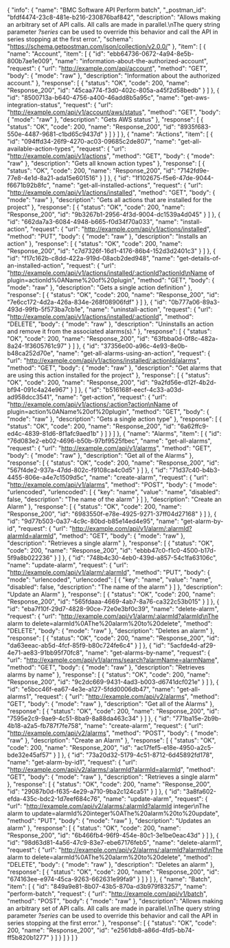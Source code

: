 {
  "info": {
    "name": "BMC Software API Perform batch",
    "_postman_id": "bfdf4474-23c8-481e-b216-230876baf842",
    "description": "Allows making an arbitrary set of API calls.    All calls are made in parallel.\nThe query string parameter <em>?series</em> can be used to override this behavior and call the API in series stopping at the first error.",
    "schema": "https://schema.getpostman.com/json/collection/v2.0.0/"
  },
  "item": [
    {
      "name": "Account",
      "item": [
        {
          "id": "ebb64736-0672-4a94-8e5b-800b7ae1e009",
          "name": "information-about-the-authorized-account",
          "request": {
            "url": "http://example.com/api/account",
            "method": "GET",
            "body": {
              "mode": "raw"
            },
            "description": "Information about the authorized account."
          },
          "response": [
            {
              "status": "OK",
              "code": 200,
              "name": "Response_200",
              "id": "45caa774-f3d0-402c-805a-a45f2d58bedb"
            }
          ]
        },
        {
          "id": "8500713a-b640-4756-a400-46add8b5a95c",
          "name": "get-aws-integration-status",
          "request": {
            "url": "http://example.com/api/v1/account/aws/status",
            "method": "GET",
            "body": {
              "mode": "raw"
            },
            "description": "Gets AWS status"
          },
          "response": [
            {
              "status": "OK",
              "code": 200,
              "name": "Response_200",
              "id": "8935f683-550e-4487-9681-c1bd65c9437d"
            }
          ]
        }
      ]
    },
    {
      "name": "Actions",
      "item": [
        {
          "id": "094ffd34-26f9-4270-ac03-09685c2de807",
          "name": "get-all-available-action-types",
          "request": {
            "url": "http://example.com/api/v1/actions",
            "method": "GET",
            "body": {
              "mode": "raw"
            },
            "description": "Gets all known action types"
          },
          "response": [
            {
              "status": "OK",
              "code": 200,
              "name": "Response_200",
              "id": "7142fd9e-77e8-4e1d-8a21-ada15e601516"
            }
          ]
        },
        {
          "id": "1f102675-f5e6-47de-9044-f6671b92b8fc",
          "name": "get-all-installed-actions",
          "request": {
            "url": "http://example.com/api/v1/actions/installed",
            "method": "GET",
            "body": {
              "mode": "raw"
            },
            "description": "Gets all actions that are installed for the project"
          },
          "response": [
            {
              "status": "OK",
              "code": 200,
              "name": "Response_200",
              "id": "9b3267b1-2956-4f3d-9004-dc1539a4d045"
            }
          ]
        },
        {
          "id": "662da7a3-6084-4948-b665-f0d34f70a033",
          "name": "install-action",
          "request": {
            "url": "http://example.com/api/v1/actions/installed",
            "method": "PUT",
            "body": {
              "mode": "raw"
            },
            "description": "Installs an action"
          },
          "response": [
            {
              "status": "OK",
              "code": 200,
              "name": "Response_200",
              "id": "c7d7326f-16d1-4176-86b4-152d3d2401c3"
            }
          ]
        },
        {
          "id": "f17c162b-c8dd-422a-919d-08acb2ded948",
          "name": "get-details-of-an-installed-action",
          "request": {
            "url": "http://example.com/api/v1/actions/installed/:actionId?actionId\nName of plugin=actionId%0AName%20of%20plugin",
            "method": "GET",
            "body": {
              "mode": "raw"
            },
            "description": "Gets a single action definition"
          },
          "response": [
            {
              "status": "OK",
              "code": 200,
              "name": "Response_200",
              "id": "7e6cc172-4d2a-426a-834e-268f08906fdf"
            }
          ]
        },
        {
          "id": "0b777a06-89a3-493d-99fb-5f573ba7cb1e",
          "name": "uninstall-action",
          "request": {
            "url": "http://example.com/api/v1/actions/installed/:actionId",
            "method": "DELETE",
            "body": {
              "mode": "raw"
            },
            "description": "Uninstalls an action and remove it from the associated alarms(s)."
          },
          "response": [
            {
              "status": "OK",
              "code": 200,
              "name": "Response_200",
              "id": "63fbba0d-0f8c-482a-8a24-1f3605761c97"
            }
          ]
        },
        {
          "id": "37356e00-a96c-4e93-8e0b-b48ca252d70e",
          "name": "get-all-alarms-using-an-action",
          "request": {
            "url": "http://example.com/api/v1/actions/installed/:actionId/alarms",
            "method": "GET",
            "body": {
              "mode": "raw"
            },
            "description": "Get alarms that are using this action installed for the project"
          },
          "response": [
            {
              "status": "OK",
              "code": 200,
              "name": "Response_200",
              "id": "9a2fd56e-d12f-4b2d-bf94-091c4a24e967"
            }
          ]
        },
        {
          "id": "b516168f-eecf-4c33-a03d-ad958dcc3541",
          "name": "get-action",
          "request": {
            "url": "http://example.com/api/v1/actions/:action?action\nName of plugin=action%0AName%20of%20plugin",
            "method": "GET",
            "body": {
              "mode": "raw"
            },
            "description": "Gets a single action type"
          },
          "response": [
            {
              "status": "OK",
              "code": 200,
              "name": "Response_200",
              "id": "6a62ffc9-ed4c-4839-81d6-8f1afc9aed1b"
            }
          ]
        }
      ]
    },
    {
      "name": "Alarms",
      "item": [
        {
          "id": "76d083e2-eb02-4696-b50b-97bf9525fbec",
          "name": "get-all-alarms",
          "request": {
            "url": "http://example.com/api/v1/alarms",
            "method": "GET",
            "body": {
              "mode": "raw"
            },
            "description": "Get all of the Alarms"
          },
          "response": [
            {
              "status": "OK",
              "code": 200,
              "name": "Response_200",
              "id": "567f4de2-937a-47dd-802c-f9108ca4c0d5"
            }
          ]
        },
        {
          "id": "71d37c40-b4b3-4455-806e-a4e7c1509d5c",
          "name": "create-alarm",
          "request": {
            "url": "http://example.com/api/v1/alarms",
            "method": "POST",
            "body": {
              "mode": "urlencoded",
              "urlencoded": [
                {
                  "key": "name",
                  "value": "name",
                  "disabled": false,
                  "description": "The name of the alarm"
                }
              ]
            },
            "description": "Create an Alarm"
          },
          "response": [
            {
              "status": "OK",
              "code": 200,
              "name": "Response_200",
              "id": "6983550f-e78e-4925-9271-37ff04d27168"
            }
          ]
        },
        {
          "id": "9d77b503-0a37-4c9c-80bd-b85e14ed4e95",
          "name": "get-alarm-by-id",
          "request": {
            "url": "http://example.com/api/v1/alarm/:alarmId?alarmId=alarmId",
            "method": "GET",
            "body": {
              "mode": "raw"
            },
            "description": "Retrieves a single alarm"
          },
          "response": [
            {
              "status": "OK",
              "code": 200,
              "name": "Response_200",
              "id": "ebbb47c0-f1c0-4500-b17d-5f9a8b022236"
            }
          ]
        },
        {
          "id": "748b4c30-4eb0-439d-a857-54c1fa63106c",
          "name": "update-alarm",
          "request": {
            "url": "http://example.com/api/v1/alarm/:alarmId",
            "method": "PUT",
            "body": {
              "mode": "urlencoded",
              "urlencoded": [
                {
                  "key": "name",
                  "value": "name",
                  "disabled": false,
                  "description": "The name of the alarm"
                }
              ]
            },
            "description": "Update an Alarm"
          },
          "response": [
            {
              "status": "OK",
              "code": 200,
              "name": "Response_200",
              "id": "565fdaaa-4669-4ab7-8a76-ca322c53b015"
            }
          ]
        },
        {
          "id": "eba7f10f-29d7-4828-90ce-72e0e3bf0c39",
          "name": "delete-alarm",
          "request": {
            "url": "http://example.com/api/v1/alarm/:alarmId?alarmId\nThe alarm to delete=alarmId%0AThe%20alarm%20to%20delete",
            "method": "DELETE",
            "body": {
              "mode": "raw"
            },
            "description": "Deletes an alarm"
          },
          "response": [
            {
              "status": "OK",
              "code": 200,
              "name": "Response_200",
              "id": "da63eeac-ab5d-4fcf-85f9-b80c724fe6c4"
            }
          ]
        },
        {
          "id": "5acfde4d-af29-4e71-ae83-91bb95f70fc8",
          "name": "get-alarms-by-name",
          "request": {
            "url": "http://example.com/api/v1/alarms/search?alarmName=alarmName",
            "method": "GET",
            "body": {
              "mode": "raw"
            },
            "description": "Retrieves alarms by name"
          },
          "response": [
            {
              "status": "OK",
              "code": 200,
              "name": "Response_200",
              "id": "9c2dc669-9431-4ad3-b003-d6741dcf021e"
            }
          ]
        },
        {
          "id": "e5bcc46f-ea67-4e3e-a127-5fdd0006db47",
          "name": "get-all-alarms1",
          "request": {
            "url": "http://example.com/api/v2/alarms",
            "method": "GET",
            "body": {
              "mode": "raw"
            },
            "description": "Get all of the Alarms"
          },
          "response": [
            {
              "status": "OK",
              "code": 200,
              "name": "Response_200",
              "id": "7595e2c9-9ae9-4c51-8ba9-8a88da463c34"
            }
          ]
        },
        {
          "id": "771ba15e-2b9b-4b18-a2a5-fb787f7fe758",
          "name": "create-alarm",
          "request": {
            "url": "http://example.com/api/v2/alarms",
            "method": "POST",
            "body": {
              "mode": "raw"
            },
            "description": "Create an Alarm"
          },
          "response": [
            {
              "status": "OK",
              "code": 200,
              "name": "Response_200",
              "id": "ac17fef5-e18e-4950-a2c5-bde32e45af57"
            }
          ]
        },
        {
          "id": "73a20d32-5179-4c51-8712-6d45892fd178",
          "name": "get-alarm-by-id1",
          "request": {
            "url": "http://example.com/api/v2/alarms/:alarmId?alarmId=alarmId",
            "method": "GET",
            "body": {
              "mode": "raw"
            },
            "description": "Retrieves a single alarm"
          },
          "response": [
            {
              "status": "OK",
              "code": 200,
              "name": "Response_200",
              "id": "29087b0d-f635-4e29-a710-9ba2c124ca51"
            }
          ]
        },
        {
          "id": "3a8fa602-efda-435c-bdc2-1d7eef684c76",
          "name": "update-alarm",
          "request": {
            "url": "http://example.com/api/v2/alarms/:alarmId?alarmId integer\nThe alarm to update=alarmId%20integer%0AThe%20alarm%20to%20update",
            "method": "PUT",
            "body": {
              "mode": "raw"
            },
            "description": "Updates an alarm"
          },
          "response": [
            {
              "status": "OK",
              "code": 200,
              "name": "Response_200",
              "id": "6b466fb4-96f9-454e-80c1-3e1be0eac43d"
            }
          ]
        },
        {
          "id": "98d63d81-4a56-47c9-83e7-ebe67176feb5",
          "name": "delete-alarm1",
          "request": {
            "url": "http://example.com/api/v2/alarms/:alarmId?alarmId\nThe alarm to delete=alarmId%0AThe%20alarm%20to%20delete",
            "method": "DELETE",
            "body": {
              "mode": "raw"
            },
            "description": "Deletes an alarm"
          },
          "response": [
            {
              "status": "OK",
              "code": 200,
              "name": "Response_200",
              "id": "674163ee-e974-45ca-9263-662631e99fa9"
            }
          ]
        }
      ]
    },
    {
      "name": "Batch",
      "item": [
        {
          "id": "849a9e81-8b07-43b5-870a-d3b979f83257",
          "name": "perform-batch",
          "request": {
            "url": "http://example.com/api/v1/batch",
            "method": "POST",
            "body": {
              "mode": "raw"
            },
            "description": "Allows making an arbitrary set of API calls.    All calls are made in parallel.\nThe query string parameter <em>?series</em> can be used to override this behavior and call the API in series stopping at the first error."
          },
          "response": [
            {
              "status": "OK",
              "code": 200,
              "name": "Response_200",
              "id": "e2561db8-a86d-4fd5-bb74-ff5b820b1277"
            }
          ]
        }
      ]
    }
  ]
}